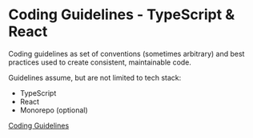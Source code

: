 # Coding Guidelines - TypeScript & React

Coding guidelines as set of conventions (sometimes arbitrary) and best practices used to create consistent, maintainable code.

Guidelines assume, but are not limited to tech stack:

- TypeScript
- React
- Monorepo (optional)

[Coding Guidelines](./coding-guidelines.md)
